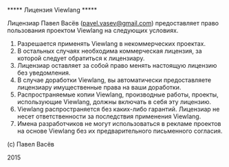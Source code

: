 ***** Лицензия Viewlang *****

Лицензиар Павел Васёв (pavel.vasev@gmail.com) предоставляет право пользования проектом Viewlang на следующих условиях.

1. Разрешается применять Viewlang в некоммерческих проектах.
2. В остальных случаях необходима коммерческая лицензия, за которой следует обратиться к лицензиару.
3. Лицензиар оставляет за собой право менять настоящую лицензию без уведомления.
4. В случае доработки Viewlang, вы автоматически предоставляете лицензиару имущественные права на ваши доработки.
5. Распространяемые копии Viewlang, производные работы, проекты, использующие Viewlang, должны включать в себя эту лицензию.
6. Viewlang распространяется без каких-либо гарантий. Лицензиар не несет ответственности за последствия применения Viewlang.
7. Имена разработчиков не могут использоваться в рекламе проектов на основе Viewlang без их предварительного письменного согласия.

(c) Павел Васёв

2015

